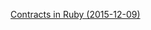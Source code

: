 [Contracts in Ruby (2015-12-09)](https://github.com/actsasbuffoon/blog/blob/master/2015-12-09_contracts_in_ruby.md)
